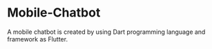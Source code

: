 # Mobile-Chatbot
A mobile chatbot is created by using Dart programming language and framework as Flutter.
